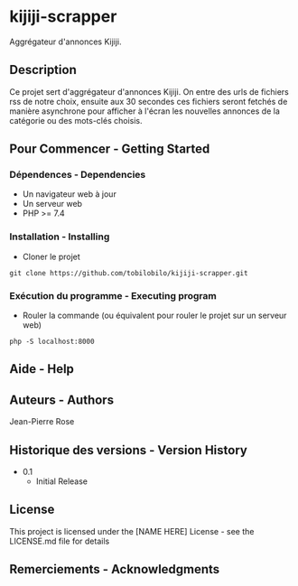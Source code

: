 # kijiji-scrapper

Aggrégateur d'annonces Kijiji.

## Description

Ce projet sert d'aggrégateur d'annonces Kijiji. On entre des urls de fichiers rss de notre choix, ensuite aux 30 secondes ces fichiers seront fetchés de manière asynchrone pour afficher à l'écran les nouvelles annonces de la catégorie ou des mots-clés choisis. 

## Pour Commencer - Getting Started

### Dépendences - Dependencies

* Un navigateur web à jour
* Un serveur web
* PHP >= 7.4

### Installation - Installing

* Cloner le projet
```
git clone https://github.com/tobilobilo/kijiji-scrapper.git
```

### Exécution du programme - Executing program

* Rouler la commande (ou équivalent pour rouler le projet sur un serveur web)
```
php -S localhost:8000
```

## Aide - Help
 


## Auteurs - Authors

Jean-Pierre Rose

## Historique des versions - Version History

* 0.1
    * Initial Release

## License

This project is licensed under the [NAME HERE] License - see the LICENSE.md file for details

## Remerciements - Acknowledgments
 
